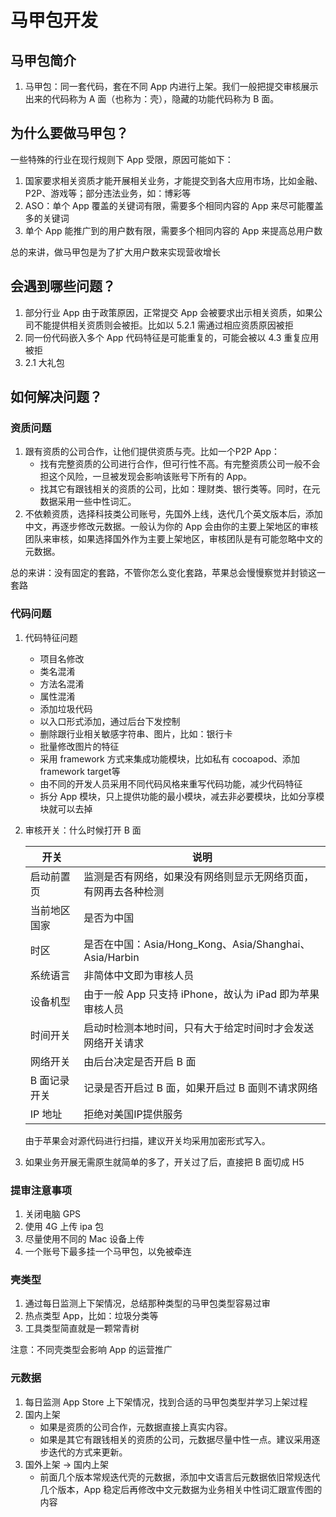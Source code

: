 # 马甲包开发
## 马甲包简介
1. 马甲包：同一套代码，套在不同 App 内进行上架。我们一般把提交审核展示出来的代码称为 A 面（也称为：壳），隐藏的功能代码称为 B 面。

## 为什么要做马甲包？

一些特殊的行业在现行规则下 App 受限，原因可能如下：

1. 国家要求相关资质才能开展相关业务，才能提交到各大应用市场，比如金融、P2P、游戏等；部分违法业务，如：博彩等
2. ASO：单个 App 覆盖的关键词有限，需要多个相同内容的 App 来尽可能覆盖多的关键词
3. 单个 App 能推广到的用户数有限，需要多个相同内容的 App 来提高总用户数

总的来讲，做马甲包是为了扩大用户数来实现营收增长

## 会遇到哪些问题？
1. 部分行业 App 由于政策原因，正常提交 App 会被要求出示相关资质，如果公司不能提供相关资质则会被拒。比如以 5.2.1 需通过相应资质原因被拒
2. 同一份代码嵌入多个 App 代码特征是可能重复的，可能会被以 4.3 重复应用被拒
3. 2.1 大礼包

## 如何解决问题？
### 资质问题
1. 跟有资质的公司合作，让他们提供资质与壳。比如一个P2P App：
	* 找有完整资质的公司进行合作，但可行性不高。有完整资质公司一般不会担这个风险，一旦被发现会影响该账号下所有的 App。
	* 找其它有跟钱相关的资质的公司，比如：理财类、银行类等。同时，在元数据采用一些中性词汇。
2. 不依赖资质，选择科技类公司账号，先国外上线，迭代几个英文版本后，添加中文，再逐步修改元数据。一般认为你的 App 会由你的主要上架地区的审核团队来审核，如果选择国外作为主要上架地区，审核团队是有可能忽略中文的元数据。

总的来讲：没有固定的套路，不管你怎么变化套路，苹果总会慢慢察觉并封锁这一套路

### 代码问题
1. 代码特征问题
	* 项目名修改
	* 类名混淆
	* 方法名混淆
	* 属性混淆
	* 添加垃圾代码
	* 以入口形式添加，通过后台下发控制
	* 删除跟行业相关敏感字符串、图片，比如：银行卡
	* 批量修改图片的特征
	* 采用 framework 方式来集成功能模块，比如私有 cocoapod、添加framework target等
	* 由不同的开发人员采用不同代码风格来重写代码功能，减少代码特征
	* 拆分 App 模块，只上提供功能的最小模块，减去非必要模块，比如分享模块就可以去掉
2. 审核开关：什么时候打开 B 面
	
	|开关 | 说明 |
	|-----|-----|
	|启动前置页 | 监测是否有网络，如果没有网络则显示无网络页面，有网再去各种检测 |
	|当前地区国家 | 是否为中国 |
	|时区 | 是否在中国：Asia/Hong_Kong、Asia/Shanghai、Asia/Harbin |
	|系统语言 | 非简体中文即为审核人员 |
	|设备机型 | 由于一般 App 只支持 iPhone，故认为 iPad 即为苹果审核人员 |
	|时间开关 | 启动时检测本地时间，只有大于给定时间时才会发送网络开关请求 |
	|网络开关 | 由后台决定是否开启 B 面 |
	|B 面记录开关 | 记录是否开启过 B 面，如果开启过 B 面则不请求网络 |
	|IP 地址 | 拒绝对美国IP提供服务 |

	由于苹果会对源代码进行扫描，建议开关均采用加密形式写入。
3. 如果业务开展无需原生就简单的多了，开关过了后，直接把 B 面切成 H5

### 提审注意事项
1. 关闭电脑 GPS
2. 使用 4G 上传 ipa 包
3. 尽量使用不同的 Mac 设备上传
4. 一个账号下最多挂一个马甲包，以免被牵连

### 壳类型
1. 通过每日监测上下架情况，总结那种类型的马甲包类型容易过审
2. 热点类型 App，比如：垃圾分类等
3. 工具类型简直就是一颗常青树

注意：不同壳类型会影响 App 的运营推广

### 元数据
1. 每日监测 App Store 上下架情况，找到合适的马甲包类型并学习上架过程
2. 国内上架
	* 如果是资质的公司合作，元数据直接上真实内容。
	* 如果是其它有跟钱相关的资质的公司，元数据尽量中性一点。建议采用逐步迭代的方式来更新。
3. 国外上架 -> 国内上架
	* 前面几个版本常规迭代壳的元数据，添加中文语言后元数据依旧常规迭代几个版本，App 稳定后再修改中文元数据为业务相关中性词汇跟宣传图的内容

